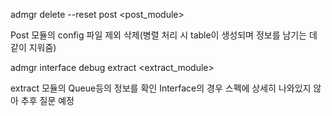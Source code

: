 admgr delete --reset post <post_module>

Post 모듈의 config 파일 제외 삭제(병렬 처리 시 table이 생성되며 정보를 남기는 데 같이 지워줌)

admgr interface debug extract <extract_module>

extract 모듈의 Queue등의 정보를 확인
Interface의 경우 스펙에 상세히 나와있지 않아 추후 질문 예정